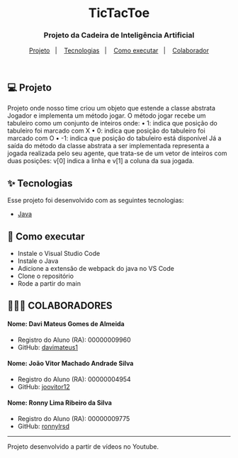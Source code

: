 <h1 align="center">TicTacToe</h1>

<h3 align="center">Projeto da Cadeira de Inteligência Artificial</h3>
<p align="center">
  <a href="#-projeto">Projeto</a>&nbsp;&nbsp;&nbsp;|&nbsp;&nbsp;&nbsp;
<a href="#-tecnologias">Tecnologias</a>&nbsp;&nbsp;&nbsp;|&nbsp;&nbsp;&nbsp;
  <a href="#-como-executar">Como executar</a>&nbsp;&nbsp;&nbsp;|&nbsp;&nbsp;&nbsp;
  <a href="#-colaborador">Colaborador</a>
</p>

<br>

## 💻 Projeto

Projeto onde nosso time criou um objeto que estende a classe abstrata Jogador e implementa um método
jogar. O método jogar recebe um tabuleiro como um conjunto de inteiros onde:
• 1: indica que posição do tabuleiro foi marcado com X
• 0: indica que posição do tabuleiro foi marcado com O
• -1: indica que posição do tabuleiro está disponível
Já a saída do método da classe abstrata a ser implementada representa a jogada realizada pelo
seu agente, que trata-se de um vetor de inteiros com duas posições: v[0] indica a linha e v[1] a
coluna da sua jogada.

## ✨ Tecnologias

Esse projeto foi desenvolvido com as seguintes tecnologias:

- [Java](https://docs.oracle.com/en/java/)

## 🚀 Como executar

- Instale o Visual Studio Code
- Instale o Java
- Adicione a extensão de webpack do java no VS Code
- Clone o repositório
- Rode a partir do main

## 👨‍👦‍👦 COLABORADORES

#### Nome: Davi Mateus Gomes de Almeida
- Registro do Aluno (RA): 00000009960
- GitHub: [davimateus1](https://github.com/davimateus1)

#### Nome: João Vitor Machado Andrade Silva
- Registro do Aluno (RA): 00000004954
- GitHub: [joovitor12](https://github.com/joovitor12)

#### Nome: Ronny Lima Ribeiro da Silva
- Registro do Aluno (RA): 00000009775
- GitHub: [ronnylrsd](https://github.com/ronnylrsd)


---

Projeto desenvolvido a partir de vídeos no Youtube.
